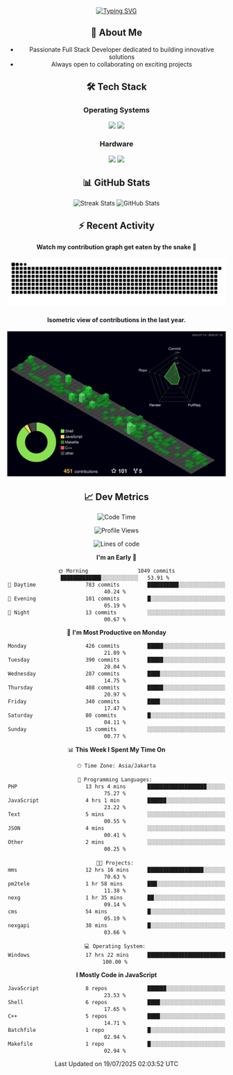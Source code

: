 <div align="center" style="max-width: 900px; margin: auto;">
<a href="https://github.com/thunderkex">
  <img src="https://readme-typing-svg.herokuapp.com?font=Fira+Code&pause=1000&center=true&vCenter=true&width=435&lines=Ha+ha!+I+am+here!;Told+you+a+storm+was+coming!" alt="Typing SVG" />
</a>

## 👋 About Me
- Passionate Full Stack Developer dedicated to building innovative solutions
- Always open to collaborating on exciting projects

## 🛠️ Tech Stack
### Operating Systems
<a href="#"><img src="https://img.shields.io/badge/Linux-FCC624?style=flat&logo=linux&logoColor=black"></a>
<a href="#"><img src="https://img.shields.io/badge/Windows-0078D6?style=flat&logo=windows&logoColor=white"></a>

### Hardware
<a href="#"><img src="https://img.shields.io/badge/Raspberry%20Pi-C51A4A?style=flat&logo=raspberrypi&logoColor=white"></a>
<a href="#"><img src="https://img.shields.io/badge/Arduino-00979D?style=flat&logo=Arduino&logoColor=white"></a>

## 📊 GitHub Stats
<div align="center">
  <img src="https://streak-stats.demolab.com?user=thunderkex&theme=tokyonight-duo&border_radius=20" alt="Streak Stats" />
  <img src="https://github-readme-stats.vercel.app/api?username=thunderkex&show_icons=true&theme=tokyonight&border_radius=20" alt="GitHub Stats" />
</div>

## ⚡ Recent Activity
<h4>Watch my contribution graph get eaten by the snake 🐍</h4>
<img width="600em" alt="thunderkex's Github commit snake" src="https://raw.githubusercontent.com/thunderkex/thunderkex/output/grid-snake-ov.svg" />

<h4>Isometric view of contributions in the last year.</h4>
<a href="./profile-3d-contrib/profile-night-green.svg">
	<img width="600em" src="./profile-3d-contrib/profile-night-green.svg">
</a>

## 📈 Dev Metrics
<!--START_SECTION:waka-->
![Code Time](http://img.shields.io/badge/Code%20Time-1%2C415%20hrs-blue)

![Profile Views](http://img.shields.io/badge/Profile%20Views-0-blue)

![Lines of code](https://img.shields.io/badge/From%20Hello%20World%20I%27ve%20Written-3.5%20million%20lines%20of%20code-blue)

**I'm an Early 🐤** 

```text
🌞 Morning                1049 commits        █████████████░░░░░░░░░░░░   53.91 % 
🌆 Daytime                783 commits         ██████████░░░░░░░░░░░░░░░   40.24 % 
🌃 Evening                101 commits         █░░░░░░░░░░░░░░░░░░░░░░░░   05.19 % 
🌙 Night                  13 commits          ░░░░░░░░░░░░░░░░░░░░░░░░░   00.67 % 
```
📅 **I'm Most Productive on Monday** 

```text
Monday                   426 commits         █████░░░░░░░░░░░░░░░░░░░░   21.89 % 
Tuesday                  390 commits         █████░░░░░░░░░░░░░░░░░░░░   20.04 % 
Wednesday                287 commits         ████░░░░░░░░░░░░░░░░░░░░░   14.75 % 
Thursday                 408 commits         █████░░░░░░░░░░░░░░░░░░░░   20.97 % 
Friday                   340 commits         ████░░░░░░░░░░░░░░░░░░░░░   17.47 % 
Saturday                 80 commits          █░░░░░░░░░░░░░░░░░░░░░░░░   04.11 % 
Sunday                   15 commits          ░░░░░░░░░░░░░░░░░░░░░░░░░   00.77 % 
```


📊 **This Week I Spent My Time On** 

```text
🕑︎ Time Zone: Asia/Jakarta

💬 Programming Languages: 
PHP                      13 hrs 4 mins       ███████████████████░░░░░░   75.27 % 
JavaScript               4 hrs 1 min         ██████░░░░░░░░░░░░░░░░░░░   23.22 % 
Text                     5 mins              ░░░░░░░░░░░░░░░░░░░░░░░░░   00.55 % 
JSON                     4 mins              ░░░░░░░░░░░░░░░░░░░░░░░░░   00.41 % 
Other                    2 mins              ░░░░░░░░░░░░░░░░░░░░░░░░░   00.25 % 

🐱‍💻 Projects: 
mms                      12 hrs 16 mins      ██████████████████░░░░░░░   70.63 % 
pm2tele                  1 hr 58 mins        ███░░░░░░░░░░░░░░░░░░░░░░   11.38 % 
nexg                     1 hr 35 mins        ██░░░░░░░░░░░░░░░░░░░░░░░   09.14 % 
cms                      54 mins             █░░░░░░░░░░░░░░░░░░░░░░░░   05.19 % 
nexgapi                  38 mins             █░░░░░░░░░░░░░░░░░░░░░░░░   03.66 % 

💻 Operating System: 
Windows                  17 hrs 22 mins      █████████████████████████   100.00 % 
```

**I Mostly Code in JavaScript** 

```text
JavaScript               8 repos             ██████░░░░░░░░░░░░░░░░░░░   23.53 % 
Shell                    6 repos             ████░░░░░░░░░░░░░░░░░░░░░   17.65 % 
C++                      5 repos             ████░░░░░░░░░░░░░░░░░░░░░   14.71 % 
Batchfile                1 repo              █░░░░░░░░░░░░░░░░░░░░░░░░   02.94 % 
Makefile                 1 repo              █░░░░░░░░░░░░░░░░░░░░░░░░   02.94 % 
```




 Last Updated on 19/07/2025 02:03:52 UTC
<!--END_SECTION:waka-->
</div>
